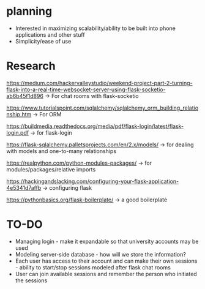# planning
- Interested in maximizing scalability/ability to be built into phone applications and other stuff
- Simplicity/ease of use 

# Research
https://medium.com/hackervalleystudio/weekend-project-part-2-turning-flask-into-a-real-time-websocket-server-using-flask-socketio-ab6b45f1d896 -> For chat rooms with flask-socketio

https://www.tutorialspoint.com/sqlalchemy/sqlalchemy_orm_building_relationship.htm -> For ORM

https://buildmedia.readthedocs.org/media/pdf/flask-login/latest/flask-login.pdf -> for flask-login

https://flask-sqlalchemy.palletsprojects.com/en/2.x/models/ -> for dealing with models and one-to-many relationships

https://realpython.com/python-modules-packages/ -> for modules/packages/relative imports

https://hackingandslacking.com/configuring-your-flask-application-4e5341d7affb -> configuring flask

https://pythonbasics.org/flask-boilerplate/ -> a good boilerplate

# TO-DO
- Managing login - make it expandable so that university accounts may be used
- Modeling server-side database - how will we store the information?
- Each user has access to their account and can make their own sessions - ability to start/stop sessions modeled after flask chat rooms
- User can join available sessions and remember the person who initiated the sessions


